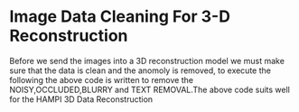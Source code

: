 # Image Data Cleaning For 3-D Reconstruction

Before we send the images into a 3D reconstruction model we must make sure that the data is clean and the anomoly is removed, to execute the following the above code is written to remove the NOISY,OCCLUDED,BLURRY and TEXT REMOVAL.The above code suits well for the HAMPI 3D Data Reconstruction  
